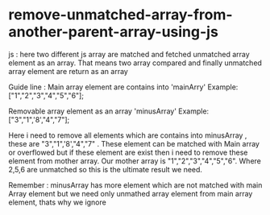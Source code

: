 # remove-unmatched-array-from-another-parent-array-using-js
js : here two different js array are matched and fetched unmatched array element as an array. That means two array  compared and finally unmatched array element are return as an array

Guide line : 
Main array element are contains into  'mainArry'
Example: ["1","2","3","4","5","6"];

Removable array element as an array 'minusArray'
Example: ["3","1",'8',"4","7"];

Here i need to remove all elements which are contains into minusArray , these are "3","1",'8',"4","7" . These element can be matched with Main array or overflowed but if these element are exist then i need to remove these element from mother array. Our mother array is "1","2","3","4","5","6". Where 2,5,6 are unmatched so this is the ultimate result we need. 

Remember : minusArray has more element which are not matched with main Array element but we need only unmathed array element from main array element, thats why we ignore 
